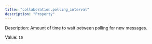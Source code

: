 ```yaml
---
title: "collaboration.polling_interval"
description: "Property"
---
```


Description: Amount of time to wait between polling for new messages.

Value: `10`